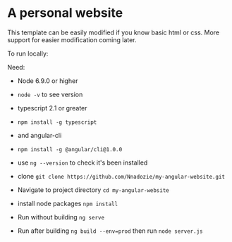 # A personal website
This template can be easily modified if you know basic html or css. More support for easier modification coming later.

To run locally:

Need:
- Node 6.9.0 or higher
- `node -v` to see version
- typescript 2.1 or greater
- `npm install -g typescript`
- and angular-cli
- `npm install -g @angular/cli@1.0.0`
- use `ng --version` to check it's been installed

- clone `git clone https://github.com/Nnadozie/my-angular-website.git`
- Navigate to project directory `cd my-angular-website`
- install node packages `npm install`
- Run without building `ng serve`
- Run after building `ng build --env=prod` then run `node server.js`


